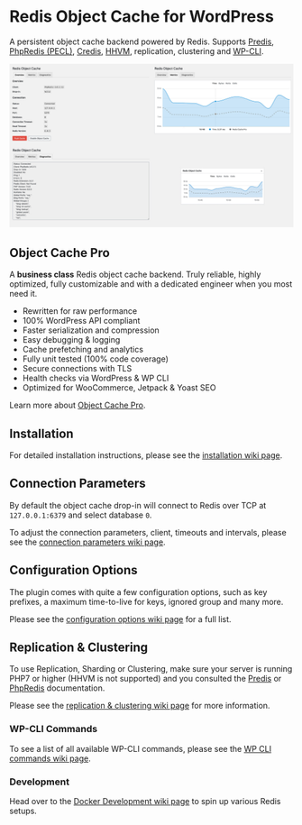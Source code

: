 # Redis Object Cache for WordPress

A persistent object cache backend powered by Redis. Supports [Predis](https://github.com/nrk/predis/), [PhpRedis (PECL)](https://github.com/phpredis/phpredis), [Credis](https://github.com/colinmollenhour/credis), [HHVM](https://github.com/facebook/hhvm/tree/master/hphp/system/php/redis), replication, clustering and [WP-CLI](http://wp-cli.org/).

[![Redis Object Cache screenshots](/.wordpress-org/collage-sm.jpg?raw=true)](/.wordpress-org/collage.png?raw=true)

## Object Cache Pro

A **business class** Redis object cache backend. Truly reliable, highly optimized, fully customizable and with a dedicated engineer when you most need it.

* Rewritten for raw performance
* 100% WordPress API compliant
* Faster serialization and compression
* Easy debugging & logging
* Cache prefetching and analytics
* Fully unit tested (100% code coverage)
* Secure connections with TLS
* Health checks via WordPress & WP CLI
* Optimized for WooCommerce, Jetpack & Yoast SEO

Learn more about [Object Cache Pro](https://objectcache.pro/?ref=oss&amp;utm_source=wp-plugin&amp;utm_medium=readme).

## Installation

For detailed installation instructions, please see the [installation wiki page](https://github.com/rhubarbgroup/redis-cache/wiki/Installation).

## Connection Parameters

By default the object cache drop-in will connect to Redis over TCP at `127.0.0.1:6379` and select database `0`.

To adjust the connection parameters, client, timeouts and intervals, please see the [connection parameters wiki page](https://github.com/rhubarbgroup/redis-cache/wiki/Connection-Parameters).

## Configuration Options

The plugin comes with quite a few configuration options, such as key prefixes, a maximum time-to-live for keys, ignored group and many more.

Please see the [configuration options wiki page](https://github.com/rhubarbgroup/redis-cache/wiki/Configuration-Options) for a full list.

## Replication & Clustering

To use Replication, Sharding or Clustering, make sure your server is running PHP7 or higher (HHVM is not supported) and you consulted the [Predis](https://github.com/nrk/predis) or [PhpRedis](https://github.com/phpredis/phpredis) documentation.

Please see the [replication & clustering wiki page](https://github.com/rhubarbgroup/redis-cache/wiki/Replication-&-Clustering) for more information.

### WP-CLI Commands

To see a list of all available WP-CLI commands, please see the [WP CLI commands wiki page](https://github.com/rhubarbgroup/redis-cache/wiki/WP-CLI-Commands).

### Development

Head over to the [Docker Development wiki page](https://github.com/rhubarbgroup/redis-cache/wiki/Docker-Development) to spin up various Redis setups.
